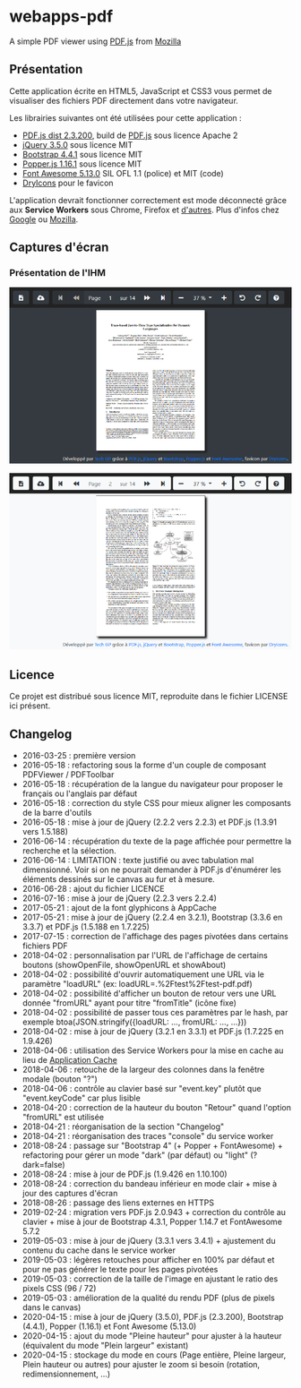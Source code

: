 # webapps-pdf

A simple PDF viewer using [PDF.js](https://mozilla.github.io/pdf.js/) from [Mozilla](https://www.mozilla.org/fr/)

## Présentation

Cette application écrite en HTML5, JavaScript et CSS3 vous permet de visualiser des fichiers PDF directement dans votre navigateur.

Les librairies suivantes ont été utilisées pour cette application :

- [PDF.js dist 2.3.200](https://github.com/mozilla/pdfjs-dist/releases), build de [PDF.js](https://mozilla.github.io/pdf.js/) sous licence Apache 2
- [jQuery 3.5.0](https://jquery.com/) sous licence MIT
- [Bootstrap 4.4.1](https://getbootstrap.com/) sous licence MIT
- [Popper.js 1.16.1](https://popper.js.org/) sous licence MIT
- [Font Awesome 5.13.0](https://fontawesome.com/) SIL OFL 1.1 (police) et MIT (code)
- [DryIcons](https://dryicons.com/) pour le favicon

L'application devrait fonctionner correctement est mode déconnecté grâce aux **Service Workers** sous Chrome, Firefox et [d'autres](https://caniuse.com/#search=service+worker).
Plus d'infos chez [Google](https://developers.google.com/web/fundamentals/primers/service-workers/) ou [Mozilla](https://developer.mozilla.org/en-US/docs/Web/API/Service_Worker_API/Using_Service_Workers).

## Captures d'écran

### Présentation de l'IHM

![Présentation de l'IHM](./screenshots/webapps-pdf-1.png)

![Mode clair disponible](./screenshots/webapps-pdf-2.png)

## Licence

Ce projet est distribué sous licence MIT, reproduite dans le fichier LICENSE ici présent.

## Changelog

- 2016-03-25 : première version
- 2016-05-18 : refactoring sous la forme d'un couple de composant PDFViewer / PDFToolbar
- 2016-05-18 : récupération de la langue du navigateur pour proposer le français ou l'anglais par défaut
- 2016-05-18 : correction du style CSS pour mieux aligner les composants de la barre d'outils
- 2016-05-18 : mise à jour de jQuery (2.2.2 vers 2.2.3) et PDF.js (1.3.91 vers 1.5.188)
- 2016-06-14 : récupération du texte de la page affichée pour permettre la recherche et la sélection.
- 2016-06-14 : LIMITATION : texte justifié ou avec tabulation mal dimensionné. Voir si on ne pourrait demander à PDF.js d'énumérer les éléments dessinés sur le canvas au fur et à mesure.
- 2016-06-28 : ajout du fichier LICENCE
- 2016-07-16 : mise à jour de jQuery (2.2.3 vers 2.2.4)
- 2017-05-21 : ajout de la font glyphicons à AppCache
- 2017-05-21 : mise à jour de jQuery (2.2.4 en 3.2.1), Bootstrap (3.3.6 en 3.3.7) et PDF.js (1.5.188 en 1.7.225)
- 2017-07-15 : correction de l'affichage des pages pivotées dans certains fichiers PDF 
- 2018-04-02 : personnalisation par l'URL de l'affichage de certains boutons (showOpenFile, showOpenURL et showAbout)
- 2018-04-02 : possibilité d'ouvrir automatiquement une URL via le paramètre "loadURL" (ex: loadURL=.%2Ftest%2Ftest-pdf.pdf)
- 2018-04-02 : possibilité d'afficher un bouton de retour vers une URL donnée "fromURL" ayant pour titre "fromTitle" (icône fixe)
- 2018-04-02 : possibilité de passer tous ces paramètres par le hash, par exemple btoa(JSON.stringify({loadURL: ..., fromURL: ..., ...}))
- 2018-04-02 : mise à jour de jQuery (3.2.1 en 3.3.1) et PDF.js (1.7.225 en 1.9.426)
- 2018-04-06 : utilisation des Service Workers pour la mise en cache au lieu de [Application Cache](https://developer.mozilla.org/fr/docs/Utiliser_Application_Cache)
- 2018-04-06 : retouche de la largeur des colonnes dans la fenêtre modale (bouton "?")
- 2018-04-06 : contrôle au clavier basé sur "event.key" plutôt que "event.keyCode" car plus lisible
- 2018-04-20 : correction de la hauteur du bouton "Retour" quand l'option "fromURL" est utilisée
- 2018-04-21 : réorganisation de la section "Changelog"
- 2018-04-21 : réorganisation des traces "console" du service worker
- 2018-08-24 : passage sur "Bootstrap 4" (+ Popper + FontAwesome) + refactoring pour gérer un mode "dark" (par défaut) ou "light" (?dark=false)
- 2018-08-24 : mise à jour de PDF.js (1.9.426 en 1.10.100)
- 2018-08-24 : correction du bandeau inférieur en mode clair + mise à jour des captures d'écran
- 2018-08-26 : passage des liens externes en HTTPS
- 2019-02-24 : migration vers PDF.js 2.0.943 + correction du contrôle au clavier + mise à jour de Bootstrap 4.3.1, Popper 1.14.7 et FontAwesome 5.7.2
- 2019-05-03 : mise à jour de jQuery (3.3.1 vers 3.4.1) + ajustement du contenu du cache dans le service worker
- 2019-05-03 : légères retouches pour afficher en 100% par défaut et pour ne pas générer le texte pour les pages pivotées
- 2019-05-03 : correction de la taille de l'image en ajustant le ratio des pixels CSS (96 / 72)
- 2019-05-03 : amélioration de la qualité du rendu PDF (plus de pixels dans le canvas)
- 2020-04-15 : mise à jour de jQuery (3.5.0), PDF.js (2.3.200), Bootstrap (4.4.1), Popper (1.16.1) et Font Awesome (5.13.0)
- 2020-04-15 : ajout du mode "Pleine hauteur" pour ajuster à la hauteur (équivalent du mode "Plein largeur" existant) 
- 2020-04-15 : stockage du mode en cours (Page entière, Pleine largeur, Plein hauteur ou autres) pour ajuster le zoom si besoin (rotation, redimensionnement, ...)
